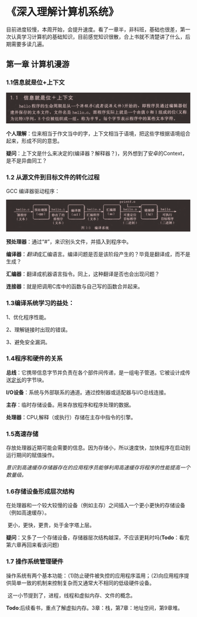 # 					**《深入理解计算机系统》**

​	目前进度较慢，本周开始，会提升速度。看了一章半，非科班，基础也很差，第一次认真学习计算机的基础知识，目前感觉知识很散，合上书就不清楚讲了什么，后期需要多读几遍。

## 第一章 计算机漫游

### 1.1信息就是位+上下文

![1591535485017](img/1591535485017.png)

**个人理解**：位来相当于作文当中的字，上下文相当于语境，把这些字根据语境组合起来，形成不同的意思。

**疑问**：上下文是什么来决定的(编译器？解释器？)，另外想到了安卓的Context，是不是异曲同工？



### 1.2 从源文件到目标文件的转化过程

GCC 编译器驱动程序：

![1591535436479](img/1591535436479.png)

**预处理器**：通过“#”，来识别头文件，并插入到程序中。

**编译器**：*翻译*成汇编语言。编译问题是否是该阶段产生的？毕竟是翻译成，而不是生成？

**汇编器**：翻译成机器语言指令。同上，这种翻译是否也会出现问题？

**连接器**：就是把调用C库中的函数与自己写的函数合并起来。



### 1.3编译系统学习的益处：

1、优化程序性能。

2、理解链接时出现的错误。

3、避免安全漏洞。



### 1.4程序和硬件的关系

**总线**：它携带信息字节并负责在各个部件间传递，是一组电子管道。它被设计成传送<u>定长</u>的字节块。

**I/O设备**：系统与外部联系的通道。通过控制器或适配器与I/O总线连接。

**主存**：临时存储设备。用来存放程序和程序处理的数据。

**处理器**：CPU,解释（或执行）存储在主存中指令的引擎。



### **1.5高速存储**

​		存放处理器近期可能会需要的信息。因为存储小，所以速度快，加快程序在启动到运行期间的赋值操作。

*意识到高速缓存存储器存在的应用程序员能够利用高速缓存将程序的性能提高一个数量级。*



### 1.6存储设备形成层次结构

​		在处理器和一个较大较慢的设备（例如主存）之间插入一个更小更快的存储设备（例如高速缓存）。

​		更小，更快，更贵，处于金字塔上层。

**疑问**：又多了一个存储设备，存储器层次结构越深，不应该更耗时吗(**Todo**：看完第六章再回来看该问题)

### 

### 1.7 操作系统管理硬件

​		操作系统有两个基本功能：（1)防止硬件被失控的应用程序滥用；（2)向应用程序提供简单一致的机制来控制复杂而又通常大不相同的低级硬件设备。

​		这一小节提到了，进程，线程和虚拟内存、文件的概念。

**Todo**:后续看书，重点了解虚拟内存。3章：栈，第7章：地址空间，第9章堆。